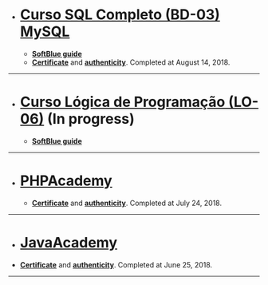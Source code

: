 * # [Curso SQL Completo (BD-03) MySQL](https://github.com/samuel-sanches-BR/Cursos-Softblue/tree/Curso-SQL-SoftBlue)
  * **[SoftBlue guide](http://www.softblue.com.br/site/curso/id/3/CURSO+DE+SQL+COMPLETO+BASICO+AO+AVANCADO+ON+LINE+BD03+GRATIS)**
  * **[Certificate](https://drive.google.com/open?id=1MFt9uJ_Ztd0Fa50JZU2xrE0js_G6BeiQ)** and **[authenticity](http://www.softblue.com.br/certificado/334117356A2E)**. Completed at August 14, 2018.
-------------------------------------------------------

* # [Curso Lógica de Programação (LO-06)]() **(In progress)**
  * **[SoftBlue guide](http://www.softblue.com.br/site/curso/id/6/CURSO+DE+LOGICA+DE+PROGRAMACAO+BASICO+ON+LINE+LO06+GRATIS)**
 <!-- * **[Certificate]()** and **[authenticity]()**. Completed at ? ?, 2018. -->
-------------------------------------------------------

* # [PHPAcademy](https://github.com/samuel-sanches-BR/Cursos-Softblue/blob/PHPAcademy/README.md)
  * **[Certificate](https://github.com/samuel-sanches-BR/Cursos-Softblue/blob/exercise-phpacademy/341118645604.pdf)** and **[authenticity](http://www.softblue.com.br/certificado/341118645604)**. Completed at July 24, 2018.
-------------------------------------------------------

* # [JavaAcademy](https://github.com/samuel-sanches-BR/Cursos-Softblue/tree/JAVAAcademy)
 * **[Certificate](https://github.com/samuel-sanches-BR/Cursos-Softblue/blob/exercise-javaacademy/JacaAcademy_certified.pdf)** and **[authenticity](http://soft.blue/certificado/33543159D645)**. Completed at June 25, 2018.
-------------------------------------------------------
